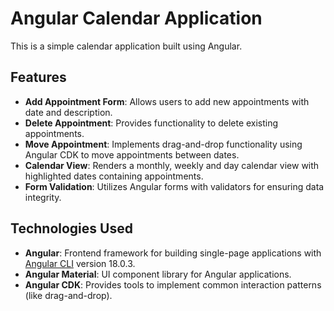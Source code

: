 # Angular Calendar Application

This is a simple calendar application built using Angular.



## Features
- **Add Appointment Form**: Allows users to add new appointments with date and description.
- **Delete Appointment**: Provides functionality to delete existing appointments.
- **Move Appointment**: Implements drag-and-drop functionality using Angular CDK to move appointments between dates.
- **Calendar View**: Renders a monthly, weekly and day calendar view with highlighted dates containing appointments.
- **Form Validation**: Utilizes Angular forms with validators for ensuring data integrity.

## Technologies Used
- **Angular**: Frontend framework for building single-page applications with [Angular CLI](https://github.com/angular/angular-cli) version 18.0.3.
- **Angular Material**: UI component library for Angular applications.
- **Angular CDK**: Provides tools to implement common interaction patterns (like drag-and-drop).


